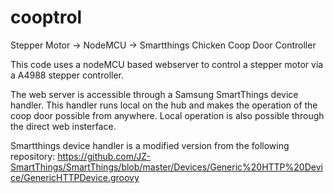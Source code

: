 # cooptrol
Stepper Motor -> NodeMCU -> Smartthings Chicken Coop Door Controller

This code uses a nodeMCU based webserver to control a stepper motor via a A4988 stepper controller. 

The web server is accessible through a Samsung SmartThings device handler. This handler runs local on the hub and makes the operation of the coop door possible from anywhere. Local operation is also possible through the direct web insterface.

Smartthings device handler is a modified version from the following repository:
https://github.com/JZ-SmartThings/SmartThings/blob/master/Devices/Generic%20HTTP%20Device/GenericHTTPDevice.groovy
